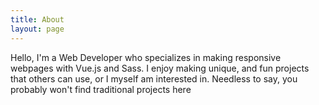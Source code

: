 ```yaml
---
title: About
layout: page
---
```


Hello, I'm a Web Developer who specializes in making responsive webpages with Vue.js and Sass. I enjoy making unique, and fun projects that others can use, or I myself am interested in. Needless to say, you probably won't find traditional projects here
